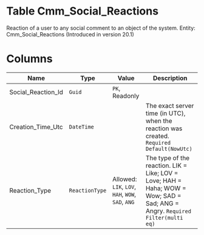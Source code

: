 # Table Cmm_Social_Reactions

Reaction of a user to any social comment to an object of the system. Entity: Cmm_Social_Reactions (Introduced in version 20.1)

# Columns

| Name | Type | Value | Description |
| - | - | - | --- |
|Social_Reaction_Id|`Guid`|`PK`, Readonly||
|Creation_Time_Utc|`DateTime`||The exact server time (in UTC), when the reaction was created. `Required` `Default(NowUtc)` |
|Reaction_Type|`ReactionType`|Allowed: `LIK`, `LOV`, `HAH`, `WOW`, `SAD`, `ANG`|The type of the reaction. LIK = Like; LOV = Love; HAH = Haha; WOW = Wow; SAD = Sad; ANG = Angry. `Required` `Filter(multi eq)` |
